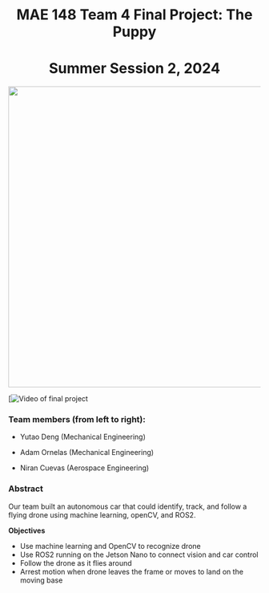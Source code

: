 <h1 align="center">MAE 148 Team 4 Final Project: The Puppy</h1>

<h1 align="center">Summer Session 2, 2024</h1>

<p align="center"><img src="https://github.com/ncucsd/The-Puppy/blob/3387eed61e11feb096777f3d9380c218c35fbe62/images%20and%20video/Extra%20delivarables/Us.jpg" width="700" height="600"></p>

[![Video of final project]()


### Team members (from left to right):

- Yutao Deng (Mechanical Engineering) 

- Adam Ornelas (Mechanical Engineering)

- Niran Cuevas (Aerospace Engineering)


### Abstract 
Our team built an autonomous car that could identify, track, and follow a flying drone using machine learning, openCV, and ROS2. 

**Objectives**
- Use machine learning and OpenCV to recognize drone
- Use ROS2 running on the Jetson Nano to connect vision and car control
- Follow the drone as it flies around
- Arrest motion when drone leaves the frame or moves to land on the moving base 
